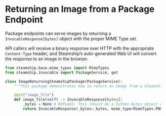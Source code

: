 # Returning an Image from a Package Endpoint

Package endpoints can serve images by returning a `InvocableResponse[bytes]` object with the proper MIME Type set.

API callers will receive a binary response over HTTP with the appropriate  `Content-Type` header, and Steamship’s auto-generated Web UI will convert the response to an image in the browser.

```python
from steamship.base.mime_types import MimeTypes
from steamship.invocable import PackageService, get

class ImageReturningSteamshipPackage(PackageService):
    """This package demonstrates how to return an image from a Steamship package."""

    @get("image_file")
    def image_file(self) -> InvocableResponse[bytes]:
        _bytes = None # REPLACE: This should be a Python bytes object with a PNG image
        return InvocableResponse(_bytes=_bytes, mime_type=MimeTypes.PNG)
```
